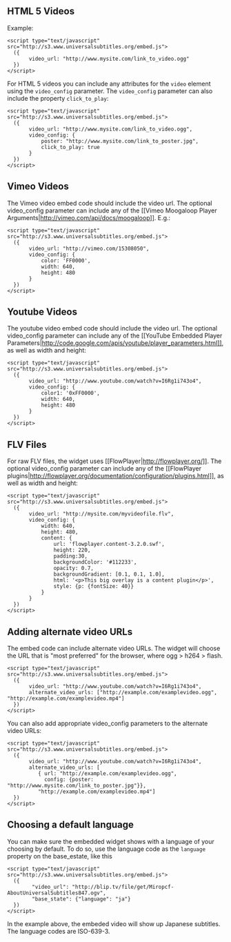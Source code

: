 ## HTML 5 Videos

Example:

    <script type="text/javascript" src="http://s3.www.universalsubtitles.org/embed.js">
      ({
           video_url: "http://www.mysite.com/link_to_video.ogg"
      })
    </script>

For HTML 5 videos you can include any attributes for the `video` element using the `video_config` parameter. The `video_config` parameter can also include the property `click_to_play`:

    <script type="text/javascript" src="http://s3.www.universalsubtitles.org/embed.js">
      ({
           video_url: "http://www.mysite.com/link_to_video.ogg",
           video_config: {
               poster: "http://www.mysite.com/link_to_poster.jpg",
               click_to_play: true
           }
      })
    </script>

## Vimeo Videos

The Vimeo video embed code should include the video url. The optional video_config parameter can include any of the [[Vimeo Moogaloop Player Arguments|http://vimeo.com/api/docs/moogaloop]]. E.g.:

    <script type="text/javascript" src="http://s3.www.universalsubtitles.org/embed.js">
      ({
           video_url: "http://vimeo.com/15308050",
           video_config: {
               color: 'FF0000',
               width: 640,
               height: 480
           }
      })
    </script>

## Youtube Videos

The youtube video embed code should include the video url. The optional video_config parameter can include any of the [[YouTube Embedded Player Parameters|http://code.google.com/apis/youtube/player_parameters.html]], as well as width and height:

    <script type="text/javascript" src="http://s3.www.universalsubtitles.org/embed.js">
      ({
           video_url: "http://www.youtube.com/watch?v=I6Rg1i743o4",
           video_config: {
               color1: '0xFF0000',
               width: 640,
               height: 480
           }
      })
    </script>

## FLV Files

For raw FLV files, the widget uses [[FlowPlayer|http://flowplayer.org/]]. The optional video_config parameter can include any of the [[FlowPlayer plugins|http://flowplayer.org/documentation/configuration/plugins.html]], as well as width and height:

    <script type="text/javascript" src="http://s3.www.universalsubtitles.org/embed.js">
      ({
           video_url: "http://mysite.com/myvideofile.flv",
           video_config: {
               width: 640,
               height: 480,
               content: {
                   url: 'flowplayer.content-3.2.0.swf',
                   height: 220,
                   padding:30,
                   backgroundColor: '#112233',
                   opacity: 0.7,
                   backgroundGradient: [0.1, 0.1, 1.0],
                   html: '<p>This big overlay is a content plugin</p>',
                   style: {p: {fontSize: 40}}			
               }
           }
      })
    </script>

## Adding alternate video URLs

The embed code can include alternate video URLs. The widget will choose the URL that is "most preferred" for the browser, where ogg > h264 > flash.

    <script type="text/javascript" src="http://s3.www.universalsubtitles.org/embed.js">
      ({
           video_url: "http://www.youtube.com/watch?v=I6Rg1i743o4",
           alternate_video_urls: ["http://example.com/examplevideo.ogg", "http://example.com/examplevideo.mp4"]
      })
    </script>

You can also add appropriate video_config parameters to the alternate video URLs:

    <script type="text/javascript" src="http://s3.www.universalsubtitles.org/embed.js">
      ({
           video_url: "http://www.youtube.com/watch?v=I6Rg1i743o4",
           alternate_video_urls: [
              { url: "http://example.com/examplevideo.ogg", 
                config: {poster: "http://www.mysite.com/link_to_poster.jpg"}}, 
              "http://example.com/examplevideo.mp4"]
      })
    </script>

## Choosing a default language

You can make sure the embedded widget shows with a language of your choosing by default. To do so, use the language code as the `language` property on the base_estate, like this

    <script type="text/javascript" src="http://s3.www.universalsubtitles.org/embed.js">
      ({
            "video_url": "http://blip.tv/file/get/Miropcf-AboutUniversalSubtitles847.ogv",
            "base_state": {"language": "ja"}
      })
    </script>

In the example above, the embeded video will show up Japanese subtitles. The language codes are ISO-639-3.